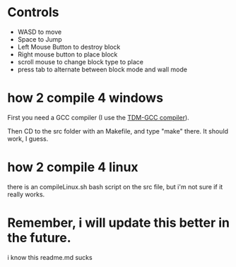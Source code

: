 # Controls
- WASD to move
- Space to Jump
- Left Mouse Button to destroy block
- Right mouse button to place block
- scroll mouse to change block type to place
- press tab to alternate between block mode and wall mode

# how 2 compile 4 windows
First you need a GCC compiler (I use the [TDM-GCC compiler](https://jmeubank.github.io/tdm-gcc/download/)).

Then CD to the src folder with an Makefile, and type "make" there. It should work, I guess.

# how 2 compile 4 linux
there is an compileLinux.sh bash script on the src file, but i'm not sure if it really works.

# Remember, i will update this better in the future.
i know this readme.md sucks
